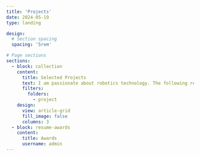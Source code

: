 ```yaml
---
title: 'Projects'
date: 2024-05-19
type: landing

design:
  # Section spacing
  spacing: '5rem'

# Page sections
sections:
  - block: collection
    content:
      title: Selected Projects
      text: I am passionate about robotics technology. The following represents a selection of projects in which I have been deeply involved in recent years.
      filters:
        folders:
          - project
    design:
      view: article-grid
      fill_image: false
      columns: 3
  - block: resume-awards
    content:
      title: Awards
      username: admin
---
```

